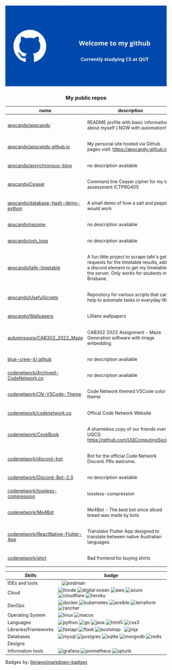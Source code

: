 <div class="image" align="center">
<br>
<img src="images/main.gif" alt="header"/>
</div>

<!-- auto -->
<div class="github-api-template" align="center">
<h3>My public repos</h3>
<table>
<thead>
<th>name</th>
<th>description</th>
</thead>
<tbody>

<tr>
<td>
<a href="https://github.com/apscandy/apscandy">apscandy/apscandy</a>
</td>
<td>

README profile with basic information about myself ( NOW with automation!!! )


<tr>
<td>
<a href="https://github.com/apscandy/apscandy.github.io">apscandy/apscandy.github.io</a>
</td>
<td>

My personal site hosted via Github pages visit: https://apscandy.github.io/


<tr>
<td>
<a href="https://github.com/apscandy/asynchronous-blog">apscandy/asynchronous-blog</a>
</td>
<td>

no description available


<tr>
<td>
<a href="https://github.com/apscandy/Ceaser">apscandy/Ceaser</a>
</td>
<td>

Command line Ceaser cipher for my tafe assessment ICTPRG405


<tr>
<td>
<a href="https://github.com/apscandy/database-hash-demo-python">apscandy/database-hash-demo-python</a>
</td>
<td>

A small demo of how a salt and pepper would work


<tr>
<td>
<a href="https://github.com/apscandy/resume">apscandy/resume</a>
</td>
<td>

no description available


<tr>
<td>
<a href="https://github.com/apscandy/ssh_logs">apscandy/ssh_logs</a>
</td>
<td>

no description available


<tr>
<td>
<a href="https://github.com/apscandy/tafe-timetable">apscandy/tafe-timetable</a>
</td>
<td>

A fun little project to scrape tafe's get requests for the timetable results, added a discord element to get my timetable in the server. Only works for students in Brisbane. 


<tr>
<td>
<a href="https://github.com/apscandy/UsefulScripts">apscandy/UsefulScripts</a>
</td>
<td>

Repository for various scripts that can help to automate tasks in everyday life.


<tr>
<td>
<a href="https://github.com/apscandy/Wallpapers">apscandy/Wallpapers</a>
</td>
<td>

Lillians wallpapers 


<tr>
<td>
<a href="https://github.com/autumnssuns/CAB302_2022_Maze">autumnssuns/CAB302_2022_Maze</a>
</td>
<td>

CAB302 2022 Assignment - Maze Generation software with image embedding


<tr>
<td>
<a href="https://github.com/blue-crew-it/.github">blue-crew-it/.github</a>
</td>
<td>

no description available


<tr>
<td>
<a href="https://github.com/codenetwork/Archived-CodeNetwork.co">codenetwork/Archived-CodeNetwork.co</a>
</td>
<td>

no description available


<tr>
<td>
<a href="https://github.com/codenetwork/CN-VSCode-Theme">codenetwork/CN-VSCode-Theme</a>
</td>
<td>

Code Network themed VSCode color theme


<tr>
<td>
<a href="https://github.com/codenetwork/codenetwork.co">codenetwork/codenetwork.co</a>
</td>
<td>

Offical Code Network Website


<tr>
<td>
<a href="https://github.com/codenetwork/CookBook">codenetwork/CookBook</a>
</td>
<td>

A shameless copy of our friends over at UQCS: https://github.com/UQComputingSociety


<tr>
<td>
<a href="https://github.com/codenetwork/discord-bot">codenetwork/discord-bot</a>
</td>
<td>

Bot for the official Code Network Discord. PRs welcome.


<tr>
<td>
<a href="https://github.com/codenetwork/Discord-Bot-2.0">codenetwork/Discord-Bot-2.0</a>
</td>
<td>

no description available


<tr>
<td>
<a href="https://github.com/codenetwork/lossless-compression">codenetwork/lossless-compression</a>
</td>
<td>

lossless-compression


<tr>
<td>
<a href="https://github.com/codenetwork/Me4Bot">codenetwork/Me4Bot</a>
</td>
<td>

Me4Bot - The best bot since sliced bread was made by bots


<tr>
<td>
<a href="https://github.com/codenetwork/ReactNative-Flutter-App">codenetwork/ReactNative-Flutter-App</a>
</td>
<td>

Translator Flutter App designed to translate between native Australian languages. 


<tr>
<td>
<a href="https://github.com/codenetwork/shirt">codenetwork/shirt</a>
</td>
<td>

Bad frontend for buying shirts


</tbody>
</table>
</div>
<!-- end auto -->
<table>
    <thead>
        <th>
            Skills
        </th>
        <th>
            badge
        </th>
    </thead>
    <tbody>
        <tr>
            <td>
                IDEs and tools
            </td>
            <td>
                <img src="https://img.shields.io/badge/NeoVim-%2357A143.svg?&style=for-the-badge&logo=neovim&logoColor=white" alt="">
                <img src="https://img.shields.io/badge/Visual%20Studio%20Code-0078d7.svg?style=for-the-badge&logo=visual-studio-code&logoColor=white" alt="">
                <img src="https://img.shields.io/badge/Insomnia-black?style=for-the-badge&logo=insomnia&logoColor=5849BE" alt="">
                <img src="https://img.shields.io/badge/Postman-FF6C37?style=for-the-badge&logo=postman&logoColor=white" alt="postman">
            </td>
        </tr>
        <tr>
            <td>
                Cloud
            </td>
            <td>
                <img src="https://img.shields.io/badge/linode-00A95C?style=for-the-badge&logo=linode&logoColor=white" alt="linode">
                <img src="https://img.shields.io/badge/DigitalOcean-%230167ff.svg?style=for-the-badge&logo=digitalOcean&logoColor=white" alt="digital ocean">
                <img src="https://img.shields.io/badge/AWS-%23FF9900.svg?style=for-the-badge&logo=amazon-aws&logoColor=white" alt="aws">
                <img src="https://img.shields.io/badge/azure-%230072C6.svg?style=for-the-badge&logo=microsoftazure&logoColor=white" alt="azure">
                <img src="https://img.shields.io/badge/Cloudflare-F38020?style=for-the-badge&logo=Cloudflare&logoColor=white" alt="cloudflare">
                <img src="https://img.shields.io/badge/heroku-%23430098.svg?style=for-the-badge&logo=heroku&logoColor=white" alt="heroku">
            </td>
        </tr>
        <tr>
            <td>
                DevOps
            </td>
            <td>
                <img src="https://img.shields.io/badge/docker-%230db7ed.svg?style=for-the-badge&logo=docker&logoColor=white" alt="docker">
                <img src="https://img.shields.io/badge/kubernetes-%23326ce5.svg?style=for-the-badge&logo=kubernetes&logoColor=white" alt="kubernetes">
                <img src="https://img.shields.io/badge/ansible-%231A1918.svg?style=for-the-badge&logo=ansible&logoColor=white" alt="ansible">
                <img src="https://img.shields.io/badge/terraform-%235835CC.svg?style=for-the-badge&logo=terraform&logoColor=white" alt="terraform">
                <img src="https://img.shields.io/badge/rancher-%230075A8.svg?style=for-the-badge&logo=rancher&logoColor=white" alt="rancher">
                <img src="https://img.shields.io/badge/github%20actions-%232671E5.svg?style=for-the-badge&logo=githubactions&logoColor=white" alt="">
            </td>
        </tr>
        <tr>
            <td>
                Operating System
            </td>
            <td>
                <img src="https://img.shields.io/badge/Linux-FCC624?style=for-the-badge&logo=linux&logoColor=black" alt="linux">
                <img src="https://img.shields.io/badge/mac%20os-000000?style=for-the-badge&logo=macos&logoColor=F0F0F0" alt="macos">
            </td>
        </tr>
        <tr>
            <td>
                Languages
            </td>
            <td>
                <img src="https://img.shields.io/badge/python-3670A0?style=for-the-badge&logo=python&logoColor=ffdd54" alt="python">
                <img src="https://img.shields.io/badge/go-%2300ADD8.svg?style=for-the-badge&logo=go&logoColor=white" alt="go">
                <img src="https://img.shields.io/badge/java-%23ED8B00.svg?style=for-the-badge&logo=java&logoColor=white" alt="java">
                <img src="https://img.shields.io/badge/html5-%23E34F26.svg?style=for-the-badge&logo=html5&logoColor=white" alt="html5">
                <img src="https://img.shields.io/badge/css3-%231572B6.svg?style=for-the-badge&logo=css3&logoColor=white" alt="css3">
            </td>
        </tr>
        <tr>
            <td>
                Libraries/Frameworks
            </td>
            <td>
                <img src="https://img.shields.io/badge/FastAPI-005571?style=for-the-badge&logo=fastapi" alt="fastapi"/>
                <img src="https://img.shields.io/badge/flask-%23000.svg?style=for-the-badge&logo=flask&logoColor=white" alt="flask"/>
                <img src="https://img.shields.io/badge/bootstrap-%23563D7C.svg?style=for-the-badge&logo=bootstrap&logoColor=white" alt="bootstrap">
                <img src="https://img.shields.io/badge/tailwindcss-%2338B2AC.svg?style=for-the-badge&logo=tailwind-css&logoColor=white" alt="">
                <img src="https://img.shields.io/badge/django-%23092E20.svg?style=for-the-badge&logo=django&logoColor=white" alt="">
                <img src="https://img.shields.io/badge/jinja-white.svg?style=for-the-badge&logo=jinja&logoColor=black" alt="jinja">
            </td>
        </tr>
        <tr>
            <td>
                Databases
            </td>
            <td>
                <img src="https://img.shields.io/badge/mysql-%2300f.svg?style=for-the-badge&logo=mysql&logoColor=white" alt="mysql">
                <img src="https://img.shields.io/badge/postgres-%23316192.svg?style=for-the-badge&logo=postgresql&logoColor=whitee" alt="postgres">
                <img src="https://img.shields.io/badge/sqlite-%2307405e.svg?style=for-the-badge&logo=sqlite&logoColor=white" alt="sqlite">
                <img src="https://img.shields.io/badge/MongoDB-%234ea94b.svg?style=for-the-badge&logo=mongodb&logoColor=white" alt="mongodb">
                <img src="https://img.shields.io/badge/redis-%23DD0031.svg?style=for-the-badge&logo=redis&logoColor=white" alt="redis">
            </td>
        </tr>
        <tr>
            <td>
                Designs
            </td>
            <td>
                <img src="https://img.shields.io/badge/Canva-%2300C4CC.svg?style=for-the-badge&logo=Canva&logoColor=white" alt="">
                <img src="https://img.shields.io/badge/figma-%23F24E1E.svg?style=for-the-badge&logo=figma&logoColor=white" alt="">
            </td>
        </tr>
        <tr>
            <td>
                Information tools
            </td>
            <td>
                <img src="https://img.shields.io/badge/grafana-%23F46800.svg?style=for-the-badge&logo=grafana&logoColor=white" alt="grafana">
                <img src="https://img.shields.io/badge/Prometheus-E6522C?style=for-the-badge&logo=Prometheus&logoColor=white" alt="prometheus">
                <img src="https://img.shields.io/badge/splunk-%23000000.svg?style=for-the-badge&logo=splunk&logoColor=white" alt="splunk">
            </td>
        </tr>
    </tbody>
</table>
<p>Badges by: <a href="https://github.com/Ileriayo/markdown-badges">Ileriayo/markdown-badges</a></p>